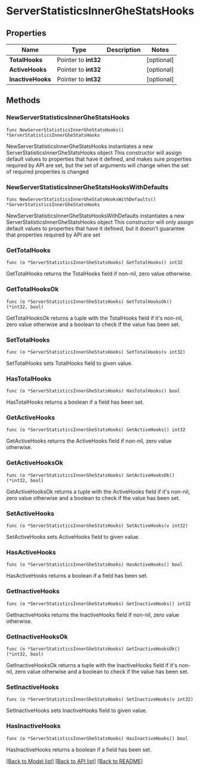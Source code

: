 # ServerStatisticsInnerGheStatsHooks

## Properties

Name | Type | Description | Notes
------------ | ------------- | ------------- | -------------
**TotalHooks** | Pointer to **int32** |  | [optional] 
**ActiveHooks** | Pointer to **int32** |  | [optional] 
**InactiveHooks** | Pointer to **int32** |  | [optional] 

## Methods

### NewServerStatisticsInnerGheStatsHooks

`func NewServerStatisticsInnerGheStatsHooks() *ServerStatisticsInnerGheStatsHooks`

NewServerStatisticsInnerGheStatsHooks instantiates a new ServerStatisticsInnerGheStatsHooks object
This constructor will assign default values to properties that have it defined,
and makes sure properties required by API are set, but the set of arguments
will change when the set of required properties is changed

### NewServerStatisticsInnerGheStatsHooksWithDefaults

`func NewServerStatisticsInnerGheStatsHooksWithDefaults() *ServerStatisticsInnerGheStatsHooks`

NewServerStatisticsInnerGheStatsHooksWithDefaults instantiates a new ServerStatisticsInnerGheStatsHooks object
This constructor will only assign default values to properties that have it defined,
but it doesn't guarantee that properties required by API are set

### GetTotalHooks

`func (o *ServerStatisticsInnerGheStatsHooks) GetTotalHooks() int32`

GetTotalHooks returns the TotalHooks field if non-nil, zero value otherwise.

### GetTotalHooksOk

`func (o *ServerStatisticsInnerGheStatsHooks) GetTotalHooksOk() (*int32, bool)`

GetTotalHooksOk returns a tuple with the TotalHooks field if it's non-nil, zero value otherwise
and a boolean to check if the value has been set.

### SetTotalHooks

`func (o *ServerStatisticsInnerGheStatsHooks) SetTotalHooks(v int32)`

SetTotalHooks sets TotalHooks field to given value.

### HasTotalHooks

`func (o *ServerStatisticsInnerGheStatsHooks) HasTotalHooks() bool`

HasTotalHooks returns a boolean if a field has been set.

### GetActiveHooks

`func (o *ServerStatisticsInnerGheStatsHooks) GetActiveHooks() int32`

GetActiveHooks returns the ActiveHooks field if non-nil, zero value otherwise.

### GetActiveHooksOk

`func (o *ServerStatisticsInnerGheStatsHooks) GetActiveHooksOk() (*int32, bool)`

GetActiveHooksOk returns a tuple with the ActiveHooks field if it's non-nil, zero value otherwise
and a boolean to check if the value has been set.

### SetActiveHooks

`func (o *ServerStatisticsInnerGheStatsHooks) SetActiveHooks(v int32)`

SetActiveHooks sets ActiveHooks field to given value.

### HasActiveHooks

`func (o *ServerStatisticsInnerGheStatsHooks) HasActiveHooks() bool`

HasActiveHooks returns a boolean if a field has been set.

### GetInactiveHooks

`func (o *ServerStatisticsInnerGheStatsHooks) GetInactiveHooks() int32`

GetInactiveHooks returns the InactiveHooks field if non-nil, zero value otherwise.

### GetInactiveHooksOk

`func (o *ServerStatisticsInnerGheStatsHooks) GetInactiveHooksOk() (*int32, bool)`

GetInactiveHooksOk returns a tuple with the InactiveHooks field if it's non-nil, zero value otherwise
and a boolean to check if the value has been set.

### SetInactiveHooks

`func (o *ServerStatisticsInnerGheStatsHooks) SetInactiveHooks(v int32)`

SetInactiveHooks sets InactiveHooks field to given value.

### HasInactiveHooks

`func (o *ServerStatisticsInnerGheStatsHooks) HasInactiveHooks() bool`

HasInactiveHooks returns a boolean if a field has been set.


[[Back to Model list]](../README.md#documentation-for-models) [[Back to API list]](../README.md#documentation-for-api-endpoints) [[Back to README]](../README.md)


